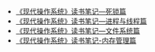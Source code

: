 * [《现代操作系统》读书笔记—死锁篇](http://www.nowcoder.com/discuss/3567?type=1&order=4&pos=8&page=1)  
* [《现代操作系统》读书笔记—进程与线程篇](http://www.nowcoder.com/discuss/3568?type=1&order=4&pos=3&page=0)  
* [《现代操作系统》读书笔记—文件系统篇](http://www.nowcoder.com/discuss/3569?type=1&order=4&pos=5&page=1)
* [《现代操作系统》读书笔记-内存管理篇](http://www.nowcoder.com/discuss/3570?type=1&order=4&pos=6&page=1)  
